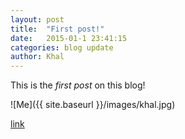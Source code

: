 ```yaml
---
layout: post
title:  "First post!"
date:   2015-01-1 23:41:15
categories: blog update
author: Khal
---
```

This is the _first post_ on this blog!

![Me]({{ site.baseurl }}/images/khal.jpg)

[link][facebook]

[facebook]: http://facebook.com